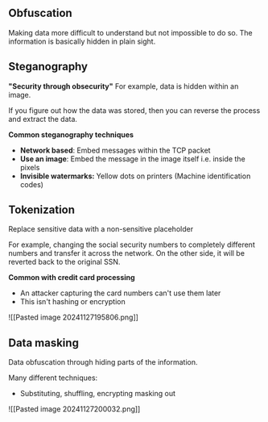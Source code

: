 
## Obfuscation

Making data more difficult to understand but not impossible to do so.
The information is basically hidden in plain sight.


## Steganography

**"Security through obsecurity"**
For example, data is hidden within an image.

If you figure out how the data was stored, then you can reverse the process and extract the data.

**Common steganography techniques**
- **Network based**: Embed messages within the TCP packet
- **Use an image**: Embed the message in the image itself i.e. inside the pixels
- **Invisible watermarks:** Yellow dots on printers (Machine identification codes)

## Tokenization

Replace sensitive data with a non-sensitive placeholder

For example, changing the social security numbers to completely different numbers and transfer it across the network.
On the other side, it will be reverted back to the original SSN.

**Common with credit card processing**
- An attacker capturing the card numbers can't use them later
- This isn't hashing or encryption

![[Pasted image 20241127195806.png]]

## Data masking

Data obfuscation through hiding parts of the information.

Many different techniques:
- Substituting, shuffling, encrypting masking out

![[Pasted image 20241127200032.png]]

